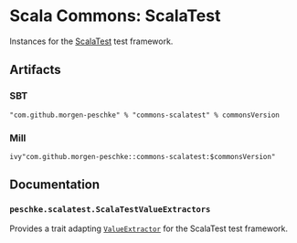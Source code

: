 # Scala Commons: ScalaTest

Instances for the [ScalaTest](https://www.scalatest.org/) test framework.

## Artifacts

### SBT
```
"com.github.morgen-peschke" % "commons-scalatest" % commonsVersion
```

### Mill
```
ivy"com.github.morgen-peschke::commons-scalatest:$commonsVersion"
```

## Documentation

### `peschke.scalatest.ScalaTestValueExtractors`

Provides a trait adapting [`ValueExtractor`](../testing/src/peschke/testing/ValueExtractor.scala)
for the ScalaTest test framework.